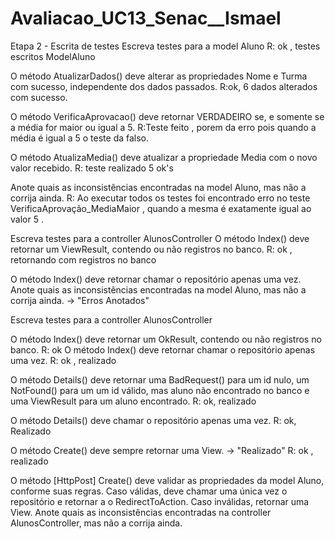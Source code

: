 # Avaliacao_UC13_Senac__Ismael

Etapa 2 - Escrita de testes
Escreva testes para a model Aluno 
    R: ok , testes escritos ModelAluno


O método AtualizarDados() deve alterar as propriedades Nome e Turma com sucesso, independente dos dados passados.
    R:ok, 6 dados alterados com sucesso.



O método VerificaAprovacao() deve retornar VERDADEIRO se, e somente se a média for maior ou igual a 5.
    R:Teste feito , porem da erro pois quando a média é igual a 5 o teste da falso.



O método AtualizaMedia() deve atualizar a propriedade Media com o novo valor recebido.
    R: teste realizado 5 ok's


Anote quais as inconsistências encontradas na model Aluno, mas não a corrija ainda.
    R: Ao executar todos os testes foi encontrado erro no teste VerificaAprovação_MediaMaior , quando a mesma é exatamente
igual ao valor 5 .

Escreva testes para a controller AlunosController
O método Index() deve retornar um ViewResult, contendo ou não registros no banco.
        R: ok , retornando com registros no banco
        
        
O método Index() deve retornar chamar o repositório apenas uma vez.
Anote quais as inconsistências encontradas na model Aluno, mas não a corrija ainda. -> "Erros Anotados"



Escreva testes para a controller AlunosController

O método Index() deve retornar um OkResult, contendo ou não registros no banco. 
        R: ok 
O método Index() deve retornar chamar o repositório apenas uma vez. 
        R: ok , realizado
        
O método Details() deve retornar uma BadRequest() para um id nulo, um NotFound() para um um id válido, mas aluno não encontrado no banco e uma ViewResult para um aluno encontrado.
        R: ok, realizado
        
O método Details() deve chamar o repositório apenas uma vez.
           R: ok, Realizado
           
O método Create() deve sempre retornar uma View. -> "Realizado"
           R: ok , realizado
           
O método [HttpPost] Create() deve validar as propriedades da model Aluno, conforme suas regras. Caso válidas, deve chamar uma única vez o repositório e retornar a o RedirectToAction. Caso inválidas, retornar uma View.
Anote quais as inconsistências encontradas na controller AlunosController, mas não a corrija ainda.



